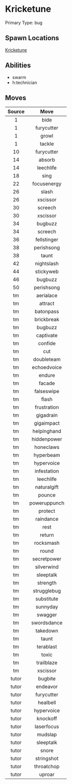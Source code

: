 # Kricketune  
Primary Type: bug  
  
## Spawn Locations  
[Kricketune](/data/spawn_presets/kricketune.md)  
  
## Abilities  
  * swarm
  * h:technician
  
  
## Moves  
  
| Source | Move |  
|:---:|:---:|  
| 1 | bide |  
| 1 | furycutter |  
| 1 | growl |  
| 1 | tackle |  
| 10 | furycutter |  
| 14 | absorb |  
| 14 | leechlife |  
| 18 | sing |  
| 22 | focusenergy |  
| 26 | slash |  
| 26 | xscissor |  
| 30 | screech |  
| 30 | xscissor |  
| 34 | bugbuzz |  
| 34 | screech |  
| 36 | fellstinger |  
| 38 | perishsong |  
| 38 | taunt |  
| 42 | nightslash |  
| 44 | stickyweb |  
| 46 | bugbuzz |  
| 50 | perishsong |  
| tm | aerialace |  
| tm | attract |  
| tm | batonpass |  
| tm | brickbreak |  
| tm | bugbuzz |  
| tm | captivate |  
| tm | confide |  
| tm | cut |  
| tm | doubleteam |  
| tm | echoedvoice |  
| tm | endure |  
| tm | facade |  
| tm | falseswipe |  
| tm | flash |  
| tm | frustration |  
| tm | gigadrain |  
| tm | gigaimpact |  
| tm | helpinghand |  
| tm | hiddenpower |  
| tm | honeclaws |  
| tm | hyperbeam |  
| tm | hypervoice |  
| tm | infestation |  
| tm | leechlife |  
| tm | naturalgift |  
| tm | pounce |  
| tm | poweruppunch |  
| tm | protect |  
| tm | raindance |  
| tm | rest |  
| tm | return |  
| tm | rocksmash |  
| tm | round |  
| tm | secretpower |  
| tm | silverwind |  
| tm | sleeptalk |  
| tm | strength |  
| tm | strugglebug |  
| tm | substitute |  
| tm | sunnyday |  
| tm | swagger |  
| tm | swordsdance |  
| tm | takedown |  
| tm | taunt |  
| tm | terablast |  
| tm | toxic |  
| tm | trailblaze |  
| tm | xscissor |  
| tutor | bugbite |  
| tutor | endeavor |  
| tutor | furycutter |  
| tutor | healbell |  
| tutor | hypervoice |  
| tutor | knockoff |  
| tutor | laserfocus |  
| tutor | mudslap |  
| tutor | sleeptalk |  
| tutor | snore |  
| tutor | stringshot |  
| tutor | throatchop |  
| tutor | uproar |  
  
